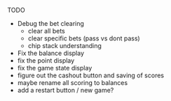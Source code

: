 TODO
- Debug the bet clearing
    - clear all bets
    - clear specific bets (pass vs dont pass)
    - chip stack understanding
- Fix the balance display
- fix the point display
- fix the game state display
- figure out the cashout button and saving of scores
- maybe rename all scoring to balances
- add a restart button / new game?